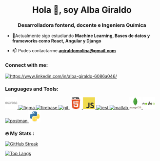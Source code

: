 <h1 align="center">Hola 🤗, soy Alba Giraldo</h1>
<h3 align="center">Desarrolladora fontend, docente e Ingeniera Química</h3>

- 🌱Actualmente sigo estudiando **Machine Learning, Bases de datos y frameworks como React, Angular y Django**

- 📫 Pudes contactarme **agiraldomolina@gmail.com**

<h3 align="left">Connect with me:</h3>
<p align="left">
<a href="https://linkedin.com/in/alba-giraldo-6086a046/"<a href="https://www.linkedin.com/in/alba-giraldo-6086a046/" target="blank"><img align="center" src="https://raw.githubusercontent.com/rahuldkjain/github-profile-readme-generator/master/src/images/icons/Social/linked-in-alt.svg" alt="https://www.linkedin.com/in/alba-giraldo-6086a046/" height="30" width="40" /></a>
</p>
<h3 align="left">Languages and Tools:</h3>
<p align="left"> <a href="https://upload.wikimedia.org/wikipedia/commons/thumb/7/79/Docker_%28container_engine%29_logo.png/420px-Docker_%28container_engine%29_logo.png" target="_blank" rel="noreferrer"><a href="https://expressjs.com" target="_blank" rel="noreferrer"> <img src="https://raw.githubusercontent.com/devicons/devicon/master/icons/express/express-original-wordmark.svg" alt="express" width="40" height="40"/> </a> <a href="https://www.figma.com/" target="_blank" rel="noreferrer"> <img src="https://www.vectorlogo.zone/logos/figma/figma-icon.svg" alt="figma" width="40" height="40"/> </a> <a href="https://firebase.google.com/" target="_blank" rel="noreferrer"> <img src="https://www.vectorlogo.zone/logos/firebase/firebase-icon.svg" alt="firebase" width="40" height="40"/> </a> <a href="https://git-scm.com/" target="_blank" rel="noreferrer"> <img src="https://www.vectorlogo.zone/logos/git-scm/git-scm-icon.svg" alt="git" width="40" height="40"/> </a> <a href="https://www.w3.org/html/" target="_blank" rel="noreferrer"> <img src="https://raw.githubusercontent.com/devicons/devicon/master/icons/html5/html5-original-wordmark.svg" alt="html5" width="40" height="40"/> </a> <a href="https://developer.mozilla.org/en-US/docs/Web/JavaScript" target="_blank" rel="noreferrer"> <img src="https://raw.githubusercontent.com/devicons/devicon/master/icons/javascript/javascript-original.svg" alt="javascript" width="40" height="40"/> </a> <a href="https://jestjs.io" target="_blank" rel="noreferrer"> <img src="https://www.vectorlogo.zone/logos/jestjsio/jestjsio-icon.svg" alt="jest" width="40" height="40"/> </a> <a href="https://www.mathworks.com/" target="_blank" rel="noreferrer"> <img src="https://upload.wikimedia.org/wikipedia/commons/2/21/Matlab_Logo.png" alt="matlab" width="40" height="40"/> </a> <a href="https://www.mongodb.com/" target="_blank" rel="noreferrer"> <img src="https://raw.githubusercontent.com/devicons/devicon/master/icons/mongodb/mongodb-original-wordmark.svg" alt="mongodb" width="40" height="40"/> </a> <a href="https://nodejs.org" target="_blank" rel="noreferrer"> <img src="https://raw.githubusercontent.com/devicons/devicon/master/icons/nodejs/nodejs-original-wordmark.svg" alt="nodejs" width="40" height="40"/> </a> <a href="https://postman.com" target="_blank" rel="noreferrer"> <img src="https://www.vectorlogo.zone/logos/getpostman/getpostman-icon.svg" alt="postman" width="40" height="40"/> </a> <a href="https://www.python.org" target="_blank" rel="noreferrer"> <img src="https://raw.githubusercontent.com/devicons/devicon/master/icons/python/python-original.svg" alt="python" width="40" height="40"/> </a> </p>

### :fire: My Stats :

[![GitHub Streak](http://github-readme-streak-stats.herokuapp.com?user=agiraldomolina&theme=dark&background=000000)](https://git.io/streak-stats)

[![Top Langs](https://github-readme-stats.vercel.app/api/top-langs/?username=agiraldomolina&layout=donut-vertical)](https://github.com/agiraldomolina/github-readme-stats)

